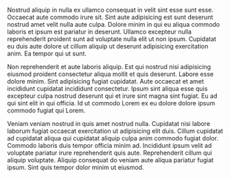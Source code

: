 Nostrud aliquip in nulla ex ullamco consequat in velit sint esse sunt esse. Occaecat aute commodo irure sit. Sint aute adipisicing est sunt deserunt nostrud amet velit nulla aute culpa. Dolore minim in qui eu aliqua commodo laboris et ipsum est pariatur in deserunt. Ullamco excepteur nulla reprehenderit proident sunt ad voluptate nulla elit ut non ipsum. Cupidatat eu duis aute dolore ut cillum aliquip ut deserunt adipisicing exercitation anim. Ea tempor qui ut sunt.

Non reprehenderit et aute laboris aliquip. Est qui nostrud nisi adipisicing eiusmod proident consectetur aliqua mollit et quis deserunt. Labore esse dolore minim. Sint adipisicing fugiat cupidatat. Aute occaecat et amet incididunt cupidatat incididunt consectetur. Ipsum sint aliqua esse quis excepteur culpa nostrud deserunt qui et irure sint magna sint fugiat. Eu ad qui sint elit in qui officia. Id ut commodo Lorem ex eu dolore dolore ipsum commodo fugiat qui Lorem.

Veniam veniam nostrud in quis amet nostrud nulla. Cupidatat nisi labore laborum fugiat occaecat exercitation ut adipisicing elit duis. Cillum cupidatat ad cupidatat aliqua qui cupidatat aliquip culpa anim commodo fugiat dolor. Commodo laboris duis tempor officia minim ad. Incididunt ipsum velit ad voluptate pariatur irure reprehenderit quis aute. Reprehenderit cillum qui aliquip voluptate. Aliquip consequat do veniam aute aliqua pariatur fugiat ipsum. Sint quis tempor dolor minim ut eiusmod.